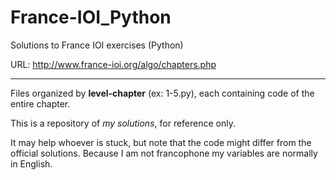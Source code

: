# France-IOI_Python
Solutions to France IOI exercises (Python)

URL: http://www.france-ioi.org/algo/chapters.php
___
Files organized by **level-chapter** (ex: 1-5.py), each containing code of the entire chapter.


This is a repository of *my solutions*, for reference only. 

It may help whoever is stuck, but note that the code might differ from the official solutions. Because I am not francophone my variables are normally in English.


